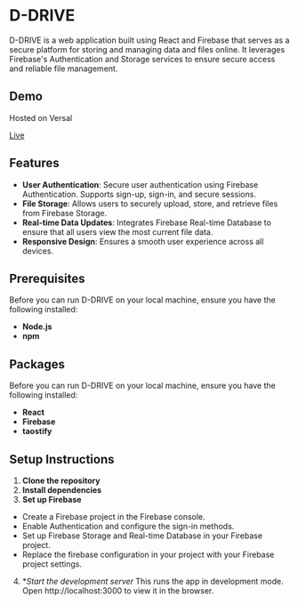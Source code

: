 # D-DRIVE

D-DRIVE is a web application built using React and Firebase that serves as a secure platform for storing and managing data and files online. It leverages Firebase's Authentication and Storage services to ensure secure access and reliable file management.


## Demo
 Hosted on Versal 
 
 [Live](https://drive-vert.vercel.app/)

 
## Features

- **User Authentication**: Secure user authentication using Firebase Authentication. Supports sign-up, sign-in, and secure sessions.
- **File Storage**: Allows users to securely upload, store, and retrieve files from Firebase Storage.
- **Real-time Data Updates**: Integrates Firebase Real-time Database to ensure that all users view the most current file data.
- **Responsive Design**: Ensures a smooth user experience across all devices.

## Prerequisites

Before you can run D-DRIVE on your local machine, ensure you have the following installed:
- **Node.js**
- **npm**

## Packages

Before you can run D-DRIVE on your local machine, ensure you have the following installed:
- **React**
- **Firebase**
- **taostify**

## Setup Instructions

1. **Clone the repository**
2. **Install dependencies**
3. **Set up Firebase**
- Create a Firebase project in the Firebase console.
- Enable Authentication and configure the sign-in methods.
- Set up Firebase Storage and Real-time Database in your Firebase project.
- Replace the firebase configuration in your project with your Firebase project settings.
4. **Start the development server*
  This runs the app in development mode. Open http://localhost:3000 to view it in the browser.

